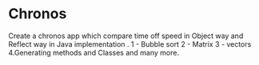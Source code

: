 # Chronos
Create a chronos app which compare time off speed in Object way and Reflect way in Java implementation  . 1 - Bubble sort 2 - Matrix  3 - vectors   4.Generating methods and Classes and many more.
